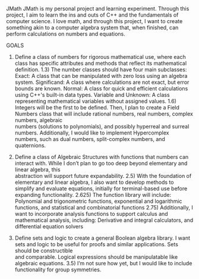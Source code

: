 JMath
JMath is my personal project and learning experiment. Through this project, I aim to learn the ins and outs of C++ and the fundamentals of computer science. I love math, and 
through this project, I want to create something akin to a computer algebra system that, when finished, can perform calculations on numbers and equations.

GOALS
1) Define a class of numbers for rigorous mathematical use, where each class has specific attributes and methods that reflect its mathematical definition.
   1.3) The number classes should have four main subclasses:
    Exact: A class that can be manipulated with zero loss using an algebra system.
    Significand: A class where calculations are not exact, but error bounds are known.
    Normal: A class for quick and efficient calculations using C++'s built-in data types.
    Variable and Unknown: A class representing mathematical variables without assigned values.
  1.6) Integers will be the first to be defined. Then, I plan to create a Field Numbers class that will include rational numbers, real numbers, complex numbers, algebraic  
   numbers (solutions to polynomials), and possibly hyperreal and surreal numbers. Additionally, I would like to implement Hypercomplex numbers, such as dual numbers, 
   split-complex numbers, and quaternions.

2) Define a class of Algebraic Structures with functions that numbers can interact with. While I don’t plan to go too deep beyond elementary and linear algebra, this       
    abstraction will support future expandability.
  2.5) With the foundation of elementary and linear algebra, I also want to develop methods to simplify and evaluate equations, initially for terminal-based use before    
    expanding functionality.
  2.625) The function library will include: Polynomial and trigonometric functions, exponential and logarithmic functions, and statistical and combinatorial functions
  2.75) Additionally, I want to incorporate analysis functions to support calculus and mathematical analysis, including: Derivative and integral calculators, and      
    differential equation solvers
    
3) Define sets and logic to create a general Boolean algebra library. I want sets and logic to be useful for proofs and similar applications. Sets should be constructible   
    and comparable. Logical expressions should be manipulatable like algebraic equations.
  3.5) I’m not sure how yet, but I would like to include functionality for group symmetries.


   
